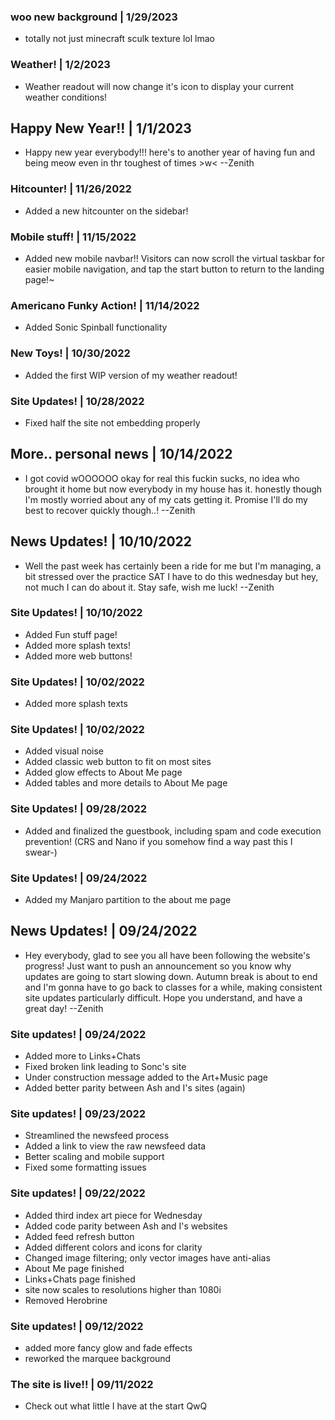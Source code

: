 ### <update/> woo new background | 1/29/2023

- totally not just minecraft sculk texture lol lmao

### <update/> Weather! | 1/2/2023

- Weather readout will now change it's icon to display your current weather conditions!

## <news/> Happy New Year!! | 1/1/2023

- Happy new year everybody!!! here's to another year of having fun and being meow even in thr toughest of times >w< --Zenith

### <update/> Hitcounter! | 11/26/2022

- Added a new hitcounter on the sidebar!

### <update/> Mobile stuff! | 11/15/2022

- Added new mobile navbar!! Visitors can now scroll the virtual taskbar for easier mobile navigation, and tap the start button to return to the landing page!~

### <update/> Americano Funky Action! | 11/14/2022

- Added Sonic Spinball functionality

### <update/> New Toys! | 10/30/2022

- Added the first WIP version of my weather readout!

### <update/> Site Updates! | 10/28/2022

- Fixed half the site not embedding properly

## <news/> More.. personal news | 10/14/2022

- I got covid wOOOOOO        okay for real this fuckin sucks, no idea who brought it home but now everybody in my house has it. honestly though I'm mostly worried about any of my cats getting it. Promise I'll do my best to recover quickly though..! --Zenith

## <news/> News Updates! | 10/10/2022

- Well the past week has certainly been a ride for me but I'm managing, a bit stressed over the practice SAT I have to do this wednesday but hey, not much I can do about it. Stay safe, wish me luck! --Zenith

### <update/> Site Updates! | 10/10/2022

- Added Fun stuff page!
- Added more splash texts!
- Added more web buttons!

### <update/> Site Updates! | 10/02/2022

- Added more splash texts

### <update/> Site Updates! | 10/02/2022

- Added visual noise
- Added classic web button to fit on most sites
- Added glow effects to About Me page
- Added tables and more details to About Me page

### <update/> Site Updates! | 09/28/2022

- Added and finalized the guestbook, including spam and code execution prevention! (CRS and Nano if you somehow find a way past this I swear-)

### <update/> Site Updates! | 09/24/2022

- Added my Manjaro partition to the about me page

## <news/> News Updates! | 09/24/2022

- Hey everybody, glad to see you all have been following the website's progress! Just want to push an announcement so you know why updates are going to start slowing down. Autumn break is about to end and I'm gonna have to go back to classes for a while, making consistent site updates particularly difficult. Hope you understand, and have a great day! --Zenith

### <update/> Site updates! | 09/24/2022

- Added more to Links+Chats
- Fixed broken link leading to Sonc's site
- Under construction message added to the Art+Music page
- Added better parity between Ash and I's sites (again)

### <update/> Site updates! | 09/23/2022

- Streamlined the newsfeed process
- Added a link to view the raw newsfeed data
- Better scaling and mobile support
- Fixed some formatting issues

### <update/> Site updates! | 09/22/2022

- Added third index art piece for Wednesday
- Added code parity between Ash and I's websites
- Added feed refresh button
- Added different colors and icons for clarity
- Changed image filtering; only vector images have anti-alias
- About Me page finished
- Links+Chats page finished
- site now scales to resolutions higher than 1080i
- Removed Herobrine

### <update/> Site updates! | 09/12/2022

- added more fancy glow and fade effects
- reworked the marquee background

### <update/> The site is live!! | 09/11/2022

- Check out what little I have at the start QwQ